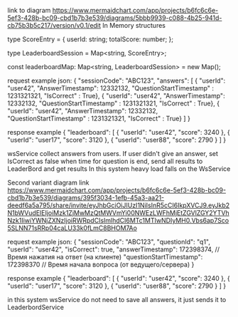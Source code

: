 link to diagram https://www.mermaidchart.com/app/projects/b6fc6c6e-5ef3-428b-bc09-cbd1b7b3e539/diagrams/5bbb9939-c088-4b25-941d-cb75b3b5c217/version/v0.1/edit
In Memory structures

type ScoreEntry = {
    userId: string;
    totalScore: number;
};

type LeaderboardSession = Map<string, ScoreEntry>;

const leaderboardMap: Map<string, LeaderboardSession> = new Map();

request example
json:
{
    "sessionCode": "ABC123",
    "answers": 
    [
        { "userId": "user42", "AnswerTimestamp": 12332132, "QuestionStartTimestamp" : 1231321321, "IsCorrect" : True},
        { "userId": "user42", "AnswerTimestamp": 12332132, "QuestionStartTimestamp" : 1231321321, "IsCorrect" : True},
        { "userId": "user42", "AnswerTimestamp": 12332132, "QuestionStartTimestamp" : 1231321321, "IsCorrect" : True}
    ]
}

response example
{
    "leaderboard": 
    [
        { "userId": "user42", "score": 3240 },
        { "userId": "user17", "score": 3120 },
        { "userId": "user88", "score": 2790 }
    ]
}

wsService collect answers from users. If user didn't give an answer, set IsCorrect as false
when time for question is end, send all results to LeaderBord and get results
In this system heavy load falls on the WsService

Second variant
diagram link https://www.mermaidchart.com/app/projects/b6fc6c6e-5ef3-428b-bc09-cbd1b7b3e539/diagrams/395f3034-1efb-45a3-aa21-deedf6a5a795/share/invite/eyJhbGciOiJIUzI1NiIsInR5cCI6IkpXVCJ9.eyJkb2N1bWVudElEIjoiMzk1ZjMwMzQtMWVmYi00NWEzLWFhMjEtZGVlZGY2YTVhNzk1IiwiYWNjZXNzIjoiRWRpdCIsImlhdCI6MTc1MTIwNDIyMH0.Vbs6ap7Sco5SLNN71sRRp04caLU33k0fLmC8BHOM7Ao

request example
json:
{
    "sessionCode": "ABC123",
    "questionId": "q1",
    "userId": "user42",
    "isCorrect": true,
    "answerTimestamp": 172398374,         // Время нажатия на ответ (на клиенте)
    "questionStartTimestamp": 172398370   // Время начала вопроса (от ведущего/сервера)
}

response example
{
    "leaderboard": 
    [
        { "userId": "user42", "score": 3240 },
        { "userId": "user17", "score": 3120 },
        { "userId": "user88", "score": 2790 }
    ]
}

in this system wsService do not need to save all answers, it just sends it to LeaderbordService


